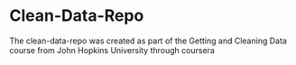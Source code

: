 # Clean-Data-Repo
The clean-data-repo was created as part of the Getting and Cleaning Data course from John Hopkins University through coursera
